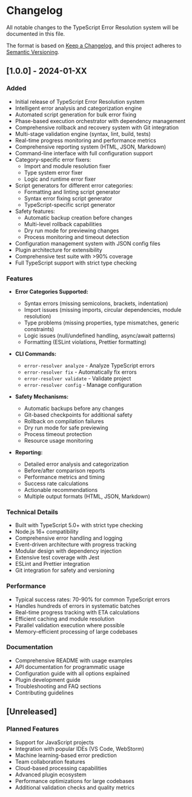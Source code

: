 # Changelog

All notable changes to the TypeScript Error Resolution system will be documented in this file.

The format is based on [Keep a Changelog](https://keepachangelog.com/en/1.0.0/),
and this project adheres to [Semantic Versioning](https://semver.org/spec/v2.0.0.html).

## [1.0.0] - 2024-01-XX

### Added
- Initial release of TypeScript Error Resolution system
- Intelligent error analysis and categorization engine
- Automated script generation for bulk error fixing
- Phase-based execution orchestrator with dependency management
- Comprehensive rollback and recovery system with Git integration
- Multi-stage validation engine (syntax, lint, build, tests)
- Real-time progress monitoring and performance metrics
- Comprehensive reporting system (HTML, JSON, Markdown)
- Command-line interface with full configuration support
- Category-specific error fixers:
  - Import and module resolution fixer
  - Type system error fixer  
  - Logic and runtime error fixer
- Script generators for different error categories:
  - Formatting and linting script generator
  - Syntax error fixing script generator
  - TypeScript-specific script generator
- Safety features:
  - Automatic backup creation before changes
  - Multi-level rollback capabilities
  - Dry run mode for previewing changes
  - Process monitoring and timeout detection
- Configuration management system with JSON config files
- Plugin architecture for extensibility
- Comprehensive test suite with >90% coverage
- Full TypeScript support with strict type checking

### Features
- **Error Categories Supported:**
  - Syntax errors (missing semicolons, brackets, indentation)
  - Import issues (missing imports, circular dependencies, module resolution)
  - Type problems (missing properties, type mismatches, generic constraints)
  - Logic issues (null/undefined handling, async/await patterns)
  - Formatting (ESLint violations, Prettier formatting)

- **CLI Commands:**
  - `error-resolver analyze` - Analyze TypeScript errors
  - `error-resolver fix` - Automatically fix errors
  - `error-resolver validate` - Validate project
  - `error-resolver config` - Manage configuration

- **Safety Mechanisms:**
  - Automatic backups before any changes
  - Git-based checkpoints for additional safety
  - Rollback on compilation failures
  - Dry run mode for safe previewing
  - Process timeout protection
  - Resource usage monitoring

- **Reporting:**
  - Detailed error analysis and categorization
  - Before/after comparison reports
  - Performance metrics and timing
  - Success rate calculations
  - Actionable recommendations
  - Multiple output formats (HTML, JSON, Markdown)

### Technical Details
- Built with TypeScript 5.0+ with strict type checking
- Node.js 16+ compatibility
- Comprehensive error handling and logging
- Event-driven architecture with progress tracking
- Modular design with dependency injection
- Extensive test coverage with Jest
- ESLint and Prettier integration
- Git integration for safety and versioning

### Performance
- Typical success rates: 70-90% for common TypeScript errors
- Handles hundreds of errors in systematic batches
- Real-time progress tracking with ETA calculations
- Efficient caching and module resolution
- Parallel validation execution where possible
- Memory-efficient processing of large codebases

### Documentation
- Comprehensive README with usage examples
- API documentation for programmatic usage
- Configuration guide with all options explained
- Plugin development guide
- Troubleshooting and FAQ sections
- Contributing guidelines

## [Unreleased]

### Planned Features
- Support for JavaScript projects
- Integration with popular IDEs (VS Code, WebStorm)
- Machine learning-based error prediction
- Team collaboration features
- Cloud-based processing capabilities
- Advanced plugin ecosystem
- Performance optimizations for large codebases
- Additional validation checks and quality metrics